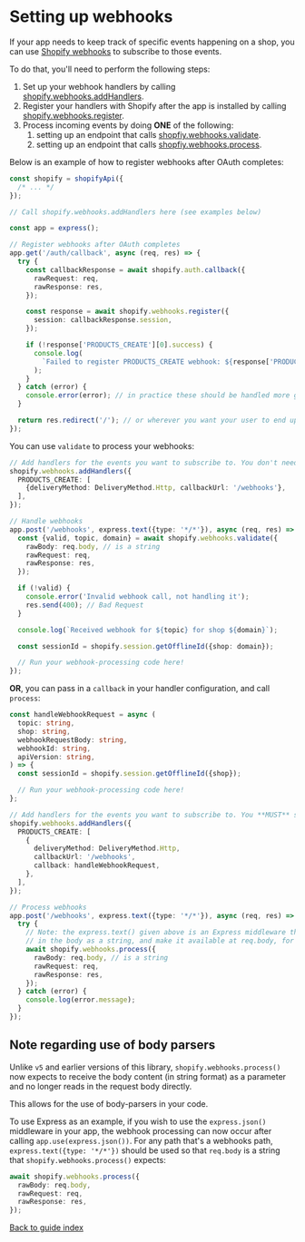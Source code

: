 # Setting up webhooks

If your app needs to keep track of specific events happening on a shop, you can use [Shopify webhooks](https://shopify.dev/docs/apps/webhooks) to subscribe to those events.

To do that, you'll need to perform the following steps:

1. Set up your webhook handlers by calling [shopify.webhooks.addHandlers](../reference/webhooks/addHandlers.md).
1. Register your handlers with Shopify after the app is installed by calling [shopify.webhooks.register](../reference/webhooks/register.md).
1. Process incoming events by doing **ONE** of the following:
   1. setting up an endpoint that calls [shopfiy.webhooks.validate](../reference/webhooks/validate.md).
   1. setting up an endpoint that calls [shopfiy.webhooks.process](../reference/webhooks/process.md).

Below is an example of how to register webhooks after OAuth completes:

```ts
const shopify = shopifyApi({
  /* ... */
});

// Call shopify.webhooks.addHandlers here (see examples below)

const app = express();

// Register webhooks after OAuth completes
app.get('/auth/callback', async (req, res) => {
  try {
    const callbackResponse = await shopify.auth.callback({
      rawRequest: req,
      rawResponse: res,
    });

    const response = await shopify.webhooks.register({
      session: callbackResponse.session,
    });

    if (!response['PRODUCTS_CREATE'][0].success) {
      console.log(
        `Failed to register PRODUCTS_CREATE webhook: ${response['PRODUCTS_CREATE'][0].result}`,
      );
    }
  } catch (error) {
    console.error(error); // in practice these should be handled more gracefully
  }

  return res.redirect('/'); // or wherever you want your user to end up after OAuth completes
});
```

You can use `validate` to process your webhooks:

```ts
// Add handlers for the events you want to subscribe to. You don't need a callback if you're just using `validate`
shopify.webhooks.addHandlers({
  PRODUCTS_CREATE: [
    {deliveryMethod: DeliveryMethod.Http, callbackUrl: '/webhooks'},
  ],
});

// Handle webhooks
app.post('/webhooks', express.text({type: '*/*'}), async (req, res) => {
  const {valid, topic, domain} = await shopify.webhooks.validate({
    rawBody: req.body, // is a string
    rawRequest: req,
    rawResponse: res,
  });

  if (!valid) {
    console.error('Invalid webhook call, not handling it');
    res.send(400); // Bad Request
  }

  console.log(`Received webhook for ${topic} for shop ${domain}`);

  const sessionId = shopify.session.getOfflineId({shop: domain});

  // Run your webhook-processing code here!
});
```

**OR**, you can pass in a `callback` in your handler configuration, and call `process`:

```ts
const handleWebhookRequest = async (
  topic: string,
  shop: string,
  webhookRequestBody: string,
  webhookId: string,
  apiVersion: string,
) => {
  const sessionId = shopify.session.getOfflineId({shop});

  // Run your webhook-processing code here!
};

// Add handlers for the events you want to subscribe to. You **MUST** set a callback function when calling `process`
shopify.webhooks.addHandlers({
  PRODUCTS_CREATE: [
    {
      deliveryMethod: DeliveryMethod.Http,
      callbackUrl: '/webhooks',
      callback: handleWebhookRequest,
    },
  ],
});

// Process webhooks
app.post('/webhooks', express.text({type: '*/*'}), async (req, res) => {
  try {
    // Note: the express.text() given above is an Express middleware that will read
    // in the body as a string, and make it available at req.body, for this path only.
    await shopify.webhooks.process({
      rawBody: req.body, // is a string
      rawRequest: req,
      rawResponse: res,
    });
  } catch (error) {
    console.log(error.message);
  }
});
```

## Note regarding use of body parsers

Unlike `v5` and earlier versions of this library, `shopify.webhooks.process()` now expects to receive the body content (in string format) as a parameter and no longer reads in the request body directly.

This allows for the use of body-parsers in your code.

To use Express as an example, if you wish to use the `express.json()` middleware in your app, the webhook processing can now occur after calling `app.use(express.json())`. For any path that's a webhooks path, `express.text({type: '*/*'})` should be used so that `req.body` is a string that `shopify.webhooks.process()` expects:

```typescript
await shopify.webhooks.process({
  rawBody: req.body,
  rawRequest: req,
  rawResponse: res,
});
```

[Back to guide index](../../README.md#guides)
